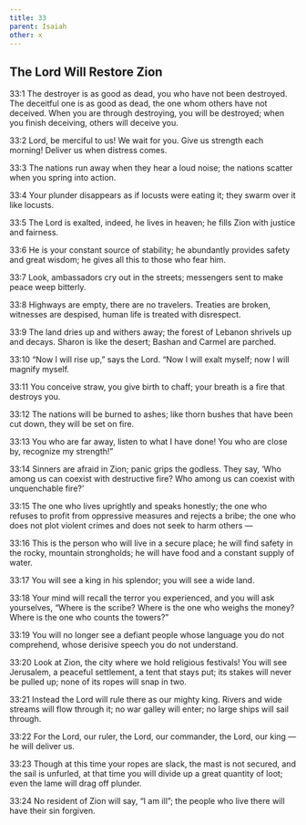 ```yaml
---
title: 33
parent: Isaiah
other: x
---
```


## The Lord Will Restore Zion


<a name="33:1">33:1</a> The destroyer is as good as dead,
you who have not been destroyed.
The deceitful one is as good as dead,
the one whom others have not deceived.
When you are through destroying, you will be destroyed;
when you finish deceiving, others will deceive you.

<a name="33:2">33:2</a> Lord, be merciful to us! We wait for you.
Give us strength each morning!
Deliver us when distress comes.

<a name="33:3">33:3</a> The nations run away when they hear a loud noise;
the nations scatter when you spring into action.

<a name="33:4">33:4</a> Your plunder disappears as if locusts were eating it;
they swarm over it like locusts.

<a name="33:5">33:5</a> The Lord is exalted,
indeed, he lives in heaven;
he fills Zion with justice and fairness.

<a name="33:6">33:6</a> He is your constant source of stability;
he abundantly provides safety and great wisdom;
he gives all this to those who fear him.

<a name="33:7">33:7</a> Look, ambassadors cry out in the streets;
messengers sent to make peace weep bitterly.

<a name="33:8">33:8</a> Highways are empty,
there are no travelers.
Treaties are broken,
witnesses are despised,
human life is treated with disrespect.

<a name="33:9">33:9</a> The land dries up and withers away;
the forest of Lebanon shrivels up and decays.
Sharon is like the desert;
Bashan and Carmel are parched.

<a name="33:10">33:10</a> “Now I will rise up,” says the Lord.
“Now I will exalt myself;
now I will magnify myself.

<a name="33:11">33:11</a> You conceive straw,
you give birth to chaff;
your breath is a fire that destroys you.

<a name="33:12">33:12</a> The nations will be burned to ashes;
like thorn bushes that have been cut down, they will be set on fire.

<a name="33:13">33:13</a> You who are far away, listen to what I have done!
You who are close by, recognize my strength!”

<a name="33:14">33:14</a> Sinners are afraid in Zion;
panic grips the godless.
They say, ‘Who among us can coexist with destructive fire?
Who among us can coexist with unquenchable fire?’

<a name="33:15">33:15</a> The one who lives uprightly
and speaks honestly;
the one who refuses to profit from oppressive measures
and rejects a bribe;
the one who does not plot violent crimes
and does not seek to harm others — 

<a name="33:16">33:16</a> This is the person who will live in a secure place;
he will find safety in the rocky, mountain strongholds;
he will have food
and a constant supply of water.

<a name="33:17">33:17</a> You will see a king in his splendor;
you will see a wide land.

<a name="33:18">33:18</a> Your mind will recall the terror you experienced,
and you will ask yourselves, “Where is the scribe?
Where is the one who weighs the money?
Where is the one who counts the towers?”

<a name="33:19">33:19</a> You will no longer see a defiant people
whose language you do not comprehend,
whose derisive speech you do not understand.

<a name="33:20">33:20</a> Look at Zion, the city where we hold religious festivals!
You will see Jerusalem,
a peaceful settlement,
a tent that stays put;
its stakes will never be pulled up;
none of its ropes will snap in two.

<a name="33:21">33:21</a> Instead the Lord will rule there as our mighty king.
Rivers and wide streams will flow through it;
no war galley will enter;
no large ships will sail through.

<a name="33:22">33:22</a> For the Lord, our ruler,
the Lord, our commander,
the Lord, our king — 
he will deliver us.

<a name="33:23">33:23</a> Though at this time your ropes are slack,
the mast is not secured,
and the sail is unfurled,
at that time you will divide up a great quantity of loot;
even the lame will drag off plunder.

<a name="33:24">33:24</a> No resident of Zion will say, “I am ill”;
the people who live there will have their sin forgiven.